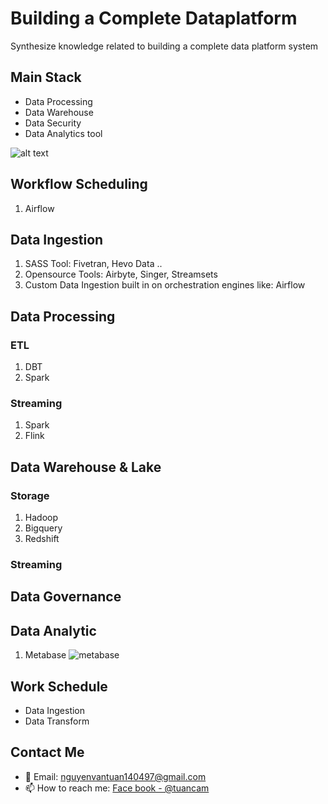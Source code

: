 # Building a Complete Dataplatform
Synthesize knowledge related to building a complete data platform system
## Main Stack
- Data Processing
- Data Warehouse
- Data Security
- Data Analytics tool


![alt text](https://miro.medium.com/v2/resize:fit:1400/format:webp/1*ryGGGWMgrxdbXAlWRimKHA.png)

## Workflow Scheduling
1. Airflow

## Data Ingestion
1. SASS Tool: Fivetran, Hevo Data ..
2. Opensource Tools: Airbyte, Singer, Streamsets
3. Custom Data Ingestion built in on orchestration engines like: Airflow
## Data Processing
### ETL
1. DBT
2. Spark
### Streaming
1. Spark
2. Flink

## Data Warehouse & Lake
### Storage
1. Hadoop
2. Bigquery
3. Redshift
### Streaming

## Data Governance


## Data Analytic

1. Metabase
![metabase ](https://www.metabase.com/images/stats-dashboard.svg)


## Work Schedule
- Data Ingestion
- Data Transform

## Contact Me
- 🌱 Email: nguyenvantuan140497@gmail.com
- 📫 How to reach me: [Face book - @tuancam](https://www.facebook.com/tuanbacam)
